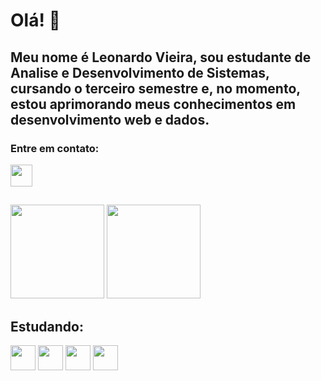 <!--
**L3oVieira/l3ovieira** is a ✨ _special_ ✨ repository because its `README.md` (this file) appears on your GitHub profile.

Here are some ideas to get you started:

- 🔭 I’m currently working on ...
- 🌱 I’m currently learning ...
- 👯 I’m looking to collaborate on ...
- 🤔 I’m looking for help with ...
- 💬 Ask me about ...
- 📫 How to reach me: ...
- 😄 Pronouns: ...
- ⚡ Fun fact: ...
-->

# Olá! 👋
## Meu nome é Leonardo Vieira, sou estudante de Analise e Desenvolvimento de Sistemas, cursando o terceiro semestre e, no momento, estou aprimorando meus conhecimentos em desenvolvimento web e dados.  

### Entre em contato:
<a href="https://www.linkedin.com/in/leonardo-vieira-dsl/"><img width="35px" src="https://cdn.jsdelivr.net/gh/devicons/devicon/icons/linkedin/linkedin-original.svg" /></a>          
##

<div>
  <img height="150em" src="https://github-readme-stats-sigma-five.vercel.app/api?username=L3oVieira&show_icons=true&theme=dark&show_icons=true" />
  <img height="150em" src="https://github-readme-stats-sigma-five.vercel.app/api/top-langs/?username=L3oVieira&layout=compact&show_icons=true&theme=dark" />
</div>

## Estudando:
<div>
  <img width="40px" src="https://cdn.jsdelivr.net/gh/devicons/devicon/icons/python/python-original-wordmark.svg" />      
  <img width="40px" src="https://cdn.jsdelivr.net/gh/devicons/devicon/icons/django/django-plain.svg" />
  <img width="40px" src="https://cdn.jsdelivr.net/gh/devicons/devicon/icons/javascript/javascript-plain.svg" />

  <!-- <img width="40px" src="https://cdn.jsdelivr.net/gh/devicons/devicon/icons/react/react-original-wordmark.svg" /> -->

  <img width="40px" src="https://cdn.jsdelivr.net/gh/devicons/devicon/icons/csharp/csharp-original.svg" />
<!--  <img width="40px" src="https://cdn.jsdelivr.net/gh/devicons/devicon/icons/dotnetcore/dotnetcore-original.svg" />     
  <img width="40px" src="https://cdn.jsdelivr.net/gh/devicons/devicon/icons/angularjs/angularjs-original.svg" /> -->  
        
  <!-- <img width="40px" src="https://cdn.jsdelivr.net/gh/devicons/devicon/icons/kotlin/kotlin-original.svg" />
     <img width="40px" src="https://cdn.jsdelivr.net/gh/devicons/devicon/icons/android/android-original-wordmark.svg" />
  -->             
</div> 
